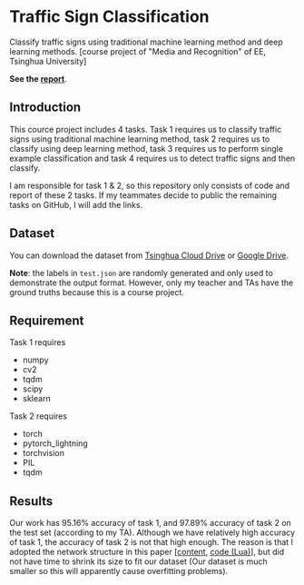 # Traffic Sign Classification

Classify traffic signs using traditional machine learning method and deep learning methods. [course project of "Media and Recognition" of EE, Tsinghua University]

**See the [report](report/report.pdf)**.

## Introduction

This cource project includes 4 tasks. Task 1 requires us to classify traffic signs using traditional machine learning method, task 2 requires us to classify using deep learning method, task 3 requires us to perform single example classification and task 4 requires us to detect traffic signs and then classify.

I am responsible for task 1 & 2, so this repository only consists of code and report of these 2 tasks. If my teammates decide to public the remaining tasks on GitHub, I will add the links.

## Dataset

You can download the dataset from [Tsinghua Cloud Drive](https://cloud.tsinghua.edu.cn/d/b621dc639e7d4be6ba50/) or [Google Drive](https://drive.google.com/drive/folders/1vQubmgHQuVFoZ7JCpLwyG3PM16rHhjYU).

**Note**: the labels in `test.json` are randomly generated and only used to demonstrate the output format. However, only my teacher and TAs have the ground truths because this is a course project.

## Requirement

Task 1 requires

- numpy
- cv2
- tqdm
- scipy
- sklearn

Task 2 requires

- torch
- pytorch_lightning
- torchvision
- PIL
- tqdm

## Results

Our work has 95.16% accuracy of task 1, and 97.89% accuracy of task 2 on the test set (according to my TA). Although we have relatively high accuracy of task 1, the accuracy of task 2 is not that high enough. The reason is that I adopted the network structure in this paper [[content](https://www.sciencedirect.com/science/article/abs/pii/S0893608018300054?via%3Dihub), [code (Lua)](https://github.com/aarcosg/tsr-torch)], but did not have time to shrink its size to fit our dataset (Our dataset is much smaller so this will apparently cause overfitting problems).
